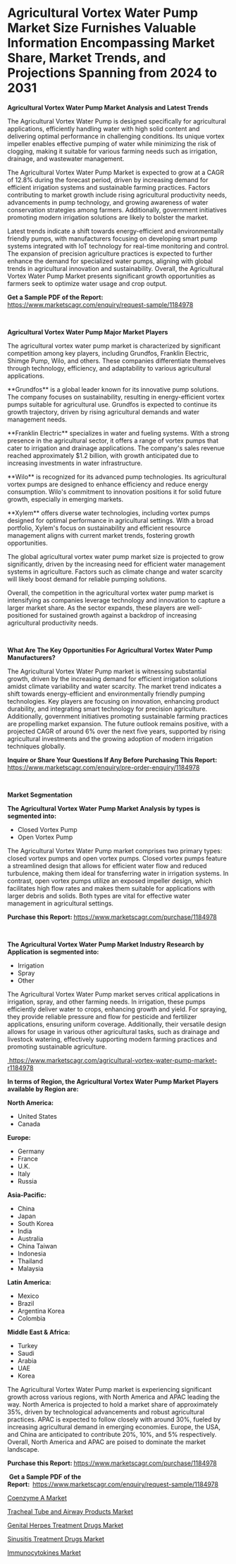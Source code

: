 <p><h1>Agricultural Vortex Water Pump Market Size Furnishes Valuable Information Encompassing Market Share, Market Trends, and Projections Spanning from 2024 to 2031</h1></p><p><strong>Agricultural Vortex Water Pump Market Analysis and Latest Trends</strong></p>
<p><p>The Agricultural Vortex Water Pump is designed specifically for agricultural applications, efficiently handling water with high solid content and delivering optimal performance in challenging conditions. Its unique vortex impeller enables effective pumping of water while minimizing the risk of clogging, making it suitable for various farming needs such as irrigation, drainage, and wastewater management.</p><p>The Agricultural Vortex Water Pump Market is expected to grow at a CAGR of 12.8% during the forecast period, driven by increasing demand for efficient irrigation systems and sustainable farming practices. Factors contributing to market growth include rising agricultural productivity needs, advancements in pump technology, and growing awareness of water conservation strategies among farmers. Additionally, government initiatives promoting modern irrigation solutions are likely to bolster the market.</p><p>Latest trends indicate a shift towards energy-efficient and environmentally friendly pumps, with manufacturers focusing on developing smart pump systems integrated with IoT technology for real-time monitoring and control. The expansion of precision agriculture practices is expected to further enhance the demand for specialized water pumps, aligning with global trends in agricultural innovation and sustainability. Overall, the Agricultural Vortex Water Pump Market presents significant growth opportunities as farmers seek to optimize water usage and crop output.</p></p>
<p><strong>Get a Sample PDF of the Report:&nbsp;</strong> <a href="https://www.marketscagr.com/enquiry/request-sample/1184978?utm_campaign=1694&utm_medium=2&utm_source=Github&utm_content=ia&utm_term=22102024&utm_id=agricultural-vortex-water-pump">https://www.marketscagr.com/enquiry/request-sample/1184978</a></p>
<p>&nbsp;</p>
<p><strong>Agricultural Vortex Water Pump Major Market Players</strong></p>
<p><p>The agricultural vortex water pump market is characterized by significant competition among key players, including Grundfos, Franklin Electric, Shimge Pump, Wilo, and others. These companies differentiate themselves through technology, efficiency, and adaptability to various agricultural applications.</p><p>**Grundfos** is a global leader known for its innovative pump solutions. The company focuses on sustainability, resulting in energy-efficient vortex pumps suitable for agricultural use. Grundfos is expected to continue its growth trajectory, driven by rising agricultural demands and water management needs.</p><p>**Franklin Electric** specializes in water and fueling systems. With a strong presence in the agricultural sector, it offers a range of vortex pumps that cater to irrigation and drainage applications. The company's sales revenue reached approximately $1.2 billion, with growth anticipated due to increasing investments in water infrastructure.</p><p>**Wilo** is recognized for its advanced pump technologies. Its agricultural vortex pumps are designed to enhance efficiency and reduce energy consumption. Wilo's commitment to innovation positions it for solid future growth, especially in emerging markets.</p><p>**Xylem** offers diverse water technologies, including vortex pumps designed for optimal performance in agricultural settings. With a broad portfolio, Xylem's focus on sustainability and efficient resource management aligns with current market trends, fostering growth opportunities.</p><p>The global agricultural vortex water pump market size is projected to grow significantly, driven by the increasing need for efficient water management systems in agriculture. Factors such as climate change and water scarcity will likely boost demand for reliable pumping solutions.</p><p>Overall, the competition in the agricultural vortex water pump market is intensifying as companies leverage technology and innovation to capture a larger market share. As the sector expands, these players are well-positioned for sustained growth against a backdrop of increasing agricultural productivity needs.</p></p>
<p>&nbsp;</p>
<p><strong>What Are The Key Opportunities For Agricultural Vortex Water Pump Manufacturers?</strong></p>
<p><p>The Agricultural Vortex Water Pump market is witnessing substantial growth, driven by the increasing demand for efficient irrigation solutions amidst climate variability and water scarcity. The market trend indicates a shift towards energy-efficient and environmentally friendly pumping technologies. Key players are focusing on innovation, enhancing product durability, and integrating smart technology for precision agriculture. Additionally, government initiatives promoting sustainable farming practices are propelling market expansion. The future outlook remains positive, with a projected CAGR of around 6% over the next five years, supported by rising agricultural investments and the growing adoption of modern irrigation techniques globally.</p></p>
<p><strong>Inquire or Share Your Questions If Any Before Purchasing This Report:</strong> <a href="https://www.marketscagr.com/enquiry/pre-order-enquiry/1184978?utm_campaign=1694&utm_medium=2&utm_source=Github&utm_content=ia&utm_term=22102024&utm_id=agricultural-vortex-water-pump">https://www.marketscagr.com/enquiry/pre-order-enquiry/1184978</a></p>
<p>&nbsp;</p>
<p><strong>Market Segmentation</strong></p>
<p><strong>The Agricultural Vortex Water Pump Market Analysis by types is segmented into:</strong></p>
<p><ul><li>Closed Vortex Pump</li><li>Open Vortex Pump</li></ul></p>
<p><p>The Agricultural Vortex Water Pump market comprises two primary types: closed vortex pumps and open vortex pumps. Closed vortex pumps feature a streamlined design that allows for efficient water flow and reduced turbulence, making them ideal for transferring water in irrigation systems. In contrast, open vortex pumps utilize an exposed impeller design, which facilitates high flow rates and makes them suitable for applications with larger debris and solids. Both types are vital for effective water management in agricultural settings.</p></p>
<p><strong>Purchase this Report:&nbsp;</strong><a href="https://www.marketscagr.com/purchase/1184978?utm_campaign=1694&utm_medium=2&utm_source=Github&utm_content=ia&utm_term=22102024&utm_id=agricultural-vortex-water-pump">https://www.marketscagr.com/purchase/1184978</a></p>
<p>&nbsp;</p>
<p><strong>The Agricultural Vortex Water Pump Market Industry Research by Application is segmented into:</strong></p>
<p><ul><li>Irrigation</li><li>Spray</li><li>Other</li></ul></p>
<p><p>The Agricultural Vortex Water Pump market serves critical applications in irrigation, spray, and other farming needs. In irrigation, these pumps efficiently deliver water to crops, enhancing growth and yield. For spraying, they provide reliable pressure and flow for pesticide and fertilizer applications, ensuring uniform coverage. Additionally, their versatile design allows for usage in various other agricultural tasks, such as drainage and livestock watering, effectively supporting modern farming practices and promoting sustainable agriculture.</p></p>
<p><a href="https://www.marketscagr.com/agricultural-vortex-water-pump-market-r1184978?utm_campaign=1694&utm_medium=2&utm_source=Github&utm_content=ia&utm_term=22102024&utm_id=agricultural-vortex-water-pump">&nbsp;https://www.marketscagr.com/agricultural-vortex-water-pump-market-r1184978</a></p>
<p><strong>In terms of Region, the Agricultural Vortex Water Pump Market Players available by Region are:</strong></p>
<p>
    <p> <strong> North America: </strong>
        <ul>
            <li>United States</li>
            <li>Canada</li>
        </ul>
        </p> 
    <p> <strong> Europe: </strong>
        <ul>
            <li>Germany</li>
            <li>France</li>
            <li>U.K.</li>
            <li>Italy</li>
            <li>Russia</li>
        </ul>
        </p> 
    <p> <strong> Asia-Pacific: </strong>
        <ul>
            <li>China</li>
            <li>Japan</li>
            <li>South Korea</li>
            <li>India</li>
            <li>Australia</li>
            <li>China Taiwan</li>
            <li>Indonesia</li>
            <li>Thailand</li>
            <li>Malaysia</li>
        </ul>
        </p> 
    <p> <strong> Latin America: </strong>
        <ul>
            <li>Mexico</li>
            <li>Brazil</li>
            <li>Argentina Korea</li>
            <li>Colombia</li>
        </ul>
        </p> 
    <p> <strong> Middle East & Africa: </strong>
        <ul>
            <li>Turkey</li>
            <li>Saudi</li>
            <li>Arabia</li>
            <li>UAE</li>
            <li>Korea</li>
        </ul>
    </p>
    </p>
<p><p>The Agricultural Vortex Water Pump market is experiencing significant growth across various regions, with North America and APAC leading the way. North America is projected to hold a market share of approximately 35%, driven by technological advancements and robust agricultural practices. APAC is expected to follow closely with around 30%, fueled by increasing agricultural demand in emerging economies. Europe, the USA, and China are anticipated to contribute 20%, 10%, and 5% respectively. Overall, North America and APAC are poised to dominate the market landscape.</p></p>
<p><strong>Purchase this Report: </strong><a href="https://www.marketscagr.com/purchase/1184978?utm_campaign=1694&utm_medium=2&utm_source=Github&utm_content=ia&utm_term=22102024&utm_id=agricultural-vortex-water-pump">https://www.marketscagr.com/purchase/1184978</a></p>
<p>&nbsp;<strong>Get a Sample PDF of the Report:&nbsp;&nbsp;</strong><a href="https://www.marketscagr.com/enquiry/request-sample/1184978?utm_campaign=1694&utm_medium=2&utm_source=Github&utm_content=ia&utm_term=22102024&utm_id=agricultural-vortex-water-pump">https://www.marketscagr.com/enquiry/request-sample/1184978</a></p>
<p><strong></strong></p>
<p><p><a href="https://www.linkedin.com/pulse/coenzyme-value-chain-analysis-from-raw-materials-end-user-jfrtf?utm_campaign=1694&utm_medium=2&utm_source=Github&utm_content=ia&utm_term=22102024&utm_id=agricultural-vortex-water-pump">Coenzyme A Market</a></p><p><a href="https://www.linkedin.com/pulse/tracheal-tube-airway-products-market-trends-insights-type-application-5tutc?utm_campaign=1694&utm_medium=2&utm_source=Github&utm_content=ia&utm_term=22102024&utm_id=agricultural-vortex-water-pump">Tracheal Tube and Airway Products Market</a></p><p><a href="https://www.linkedin.com/pulse/charting-future-comprehensive-analysis-global-genital-herpes-treatment-mwcxf?utm_campaign=1694&utm_medium=2&utm_source=Github&utm_content=ia&utm_term=22102024&utm_id=agricultural-vortex-water-pump">Genital Herpes Treatment Drugs Market</a></p><p><a href="https://www.linkedin.com/pulse/emerging-sinusitis-treatment-drugs-market-opportunities-qn0bf?utm_campaign=1694&utm_medium=2&utm_source=Github&utm_content=ia&utm_term=22102024&utm_id=agricultural-vortex-water-pump">Sinusitis Treatment Drugs Market</a></p><p><a href="https://www.linkedin.com/pulse/immunocytokines-momentum-charting-119-cagr-path-2024-2031-hpihf?utm_campaign=1694&utm_medium=2&utm_source=Github&utm_content=ia&utm_term=22102024&utm_id=agricultural-vortex-water-pump">Immunocytokines Market</a></p></p>